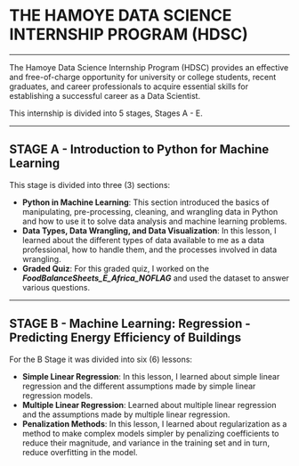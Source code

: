 # **THE HAMOYE DATA SCIENCE INTERNSHIP PROGRAM (HDSC)**

---

The Hamoye Data Science Internship Program (HDSC) provides an effective and free-of-charge opportunity for university or college students, recent graduates, and career professionals to acquire essential skills for establishing a successful career as a Data Scientist.

This internship is divided into 5 stages, Stages A - E.

---

## **STAGE A - Introduction to Python for Machine Learning** 

This stage is divided into three (3) sections:

* **Python in Machine Learning**: This section introduced the basics of manipulating, pre-processing, cleaning, and wrangling data in Python and how to use it to solve data analysis and machine learning problems.
* **Data Types, Data Wrangling, and Data Visualization**: In this lesson, I learned about the different types of data available to me as a data professional, how to handle them, and the processes involved in data wrangling. 
* **Graded Quiz**: For this graded quiz, I worked on the ***FoodBalanceSheets_E_Africa_NOFLAG*** and used the dataset to answer various questions.

---

## **STAGE B - Machine Learning: Regression - Predicting Energy Efficiency of Buildings**

For the B Stage it was divided into six (6) lessons:

* **Simple Linear Regression**: In this lesson, I learned about simple linear regression and the different assumptions made by simple linear regression models.
* **Multiple Linear Regression**: Learned about multiple linear regression and the assumptions made by multiple linear regression.
* **Penalization Methods**: In this lesson, I learned about regularization as a method to make complex models simpler by penalizing coefficients to reduce their magnitude, and variance in the training set and in turn, reduce overfitting in the model.